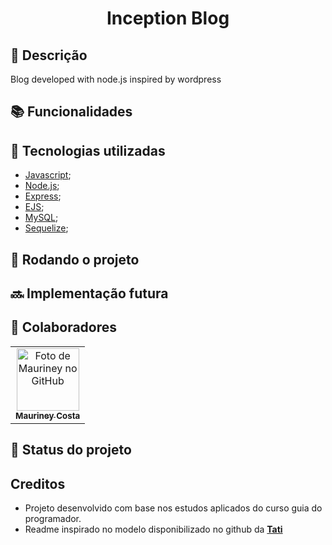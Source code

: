 <h1 align="center">Inception Blog</h1>

## :memo: Descrição
Blog developed with node.js inspired by wordpress

## :books: Funcionalidades

## :wrench: Tecnologias utilizadas
* [Javascript](https://www.javascript.com/);
* [Node.js](https://nodejs.org/en/);
* [Express](https://expressjs.com/);
* [EJS](https://ejs.co/);
* [MySQL](https://www.mysql.com/);
* [Sequelize](https://sequelize.org/);

## :rocket: Rodando o projeto

## :soon: Implementação futura

## :handshake: Colaboradores
<table>
  <tr>
    <td align="center">
      <a href="http://github.com/mauriney">
        <img src="https://avatars.githubusercontent.com/u/11819977?v=4" width="100px;" alt="Foto de Mauriney no GitHub"/><br>
        <sub>
          <b>Mauriney Costa</b>
        </sub>
      </a>
    </td>
  </tr>
</table>

## :dart: Status do projeto

## Creditos
* Projeto desenvolvido com base nos estudos aplicados do curso guia do programador.
* Readme inspirado no modelo disponibilizado no github da <a href="https://github.com/tatialveso"><b>Tati</b></a>

